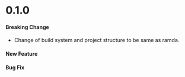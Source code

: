 # 0.1.0
#### Breaking Change
* Change of build system and project structure to be same as ramda.
#### New Feature
#### Bug Fix